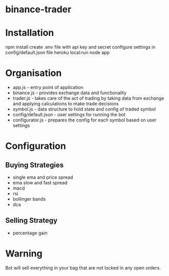 # binance-trader

# Installation
npm install
create .env file with api key and secret
configure settings in config/default.json file
heroku local:run node app

# Organisation
* app.js - entry point of application
* binance.js - provides exchange data and functionality
* trader.js - takes care of the act of trading by taking data from exchange and applying calculations to make trade decisions
* symbol.js - data structure to hold state and config of traded symbol
* config/default.json - user settings for running the bot
* configurator.js - prepares the config for each symbol based on user settings

# Configuration
## Buying Strategies
* single ema and price spread
* ema slow and fast spread
* macd
* rsi
* bollinger bands
* dca

## Selling Strategy
* percentage gain

# Warning
Bot will sell everything in your bag that are not locked in any open orders.
